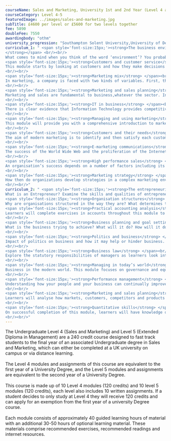 ```yaml
---
courseName: Sales and Marketing, University 1st and 2nd Year (Level 4 and 5)
courseCategory: Level 4-5
featuredImage: ../images/sales-and-marketing.jpg
subTitle: £4600 per level or £5600 for two levels together
fee: 5890
doubleFee: 7550
awardingbody: "othm"
university_progression: "Southampton Solent University,University of Derby,University of Lincoln,University of Central Lancashire (UCLan)"
curriculum_1: " <span style='font-size:15px;'><strong>The business environment
</strong></span> <br/><br/>
What comes to mind when you think of the word ‘environment’? You probably think of surroundings, and the conditions and influences of the surroundings. Similarly, the business environment refers to an organization’s surroundings – its external surroundings, as well as its internal surroundings.<br/><br/>
<span style='font-size:15px;'><strong>Customers and customer service</strong> </span> <br/><br/>
This module starts by looking at customers and how they make decisions about their purchases.What factors do they think about when buying a chocolate bar,vegetables, a book, a refrigerator or a house? How do businesses decide which company to use when buying a new computer system?Before you can start to market to people you must have some clear ideas about how they think, and understand the attributes and benefits that they are looking for.
<br/><br/>
<span style='font-size:15px;'><strong>Marketing mix</strong> </span><br/><br/>
In marketing, a company is faced with two kinds of variables. First, there are the variables associated with the external environment; the environment surrounding the organization, made up of the macro-environment (the broad environment consisting of political, economic, socio-cultural,technological dimensions) and the micro-environment (the competitive structure of the industry in which the company operates). A company has no direct control of these external variables. The second set of variables contains operational variables; factors over which a company has full control.
<br/><br/>
<span style='font-size:15px;'><strong>Marketing and sales planning</strong> </span><br/><br/>
Marketing and sales are fundamental to business,whatever the sector. In the private sector, it is accepted that marketing and sales planning is essential to achieve profitability and market success.In the public sector and in the charitable sector, the focus is not on profit making but on customer(or more broadly, stakeholder) satisfaction. Marketing is increasingly playing a key role in the non-profit sector to build awareness of issues and promote causes, taking the perspective of not just customers (recipients) but also donors.
<br/><br/>
<span style='font-size:15px;'><strong>IT in business</strong> </span><br/><br/>
There is clear evidence that Information Technology provides competitive advantage, whatever the business sphere an organisation operates it. To gain advantage, managers must know how IT can be used in internal and external processes to deliver better value to the end customer.
<br/><br/>
<span style='font-size:15px;'><strong>Managing and using marketing</strong> </span><br/><br/>
This module will provide you with a comprehensive introduction to marketing. It is intended to be relevant to the management and operation of organisations in many different areas of the economy,including those which do not operate for profit.
<br/><br/>
<span style='font-size:15px;'><strong>Customers and their needs</strong> </span><br/><br/>
The aim of modern marketing is to identify and then satisfy each customer’s needs and wants. This is often done by building relationships with customers and using these relationships to create a two-way communication between the two parties. The customer communicates his or her preferences,and the business communicates information about products that will satisfy the customer’s needs and wishes.
<br/><br/>
<span style='font-size:15px;'><strong>E-marketing communications</strong> </span><br/><br/>
The success of the World Wide Web and the proliferation of the Internet and associated technologies have revolutionised the way organisations conduct their business. The most apparent change has been the support provided through technology to a number of traditional operations,such as sales, communications, customer services and marketing.
<br/><br/>
<span style='font-size:15px;'><strong>High performance sales</strong> </span><br/><br/>
An organisation’s success depends on a number of factors including its operations, its marketing strategy, its human resource management and its sales. One of the most common criteria used for assessing the organisation’s success is sales growth. This is an indication that the organisation manages to maintain its existing customers but also attract interest followed by sales from new markets.
<br/><br/>
<span style='font-size:15px;'><strong>Marketing strategy</strong> </span><br/><br/>
How then do organizations develop strategies in a complex marketing environment? How do they assess opportunities and threats? Which markets and segments do they target and why? Which market positions play to an organization’s strengths? What product portfolio should be maintained for long-term value? These are some of the questions we shall address.
<br/><br/>"
curriculum_2: " <span style='font-size:15px;'><strong>The entrepreneurial manager</strong></span> <br/><br/>
What is an Entrepreneur? Examine the skills and qualities of entrepreneurship.<br/><br/>
<span style='font-size:15px;'><strong>Organisation structures</strong> </span> <br/><br/>
Why are organisations structured in the way they are? What determines the optimum structure and how does it differ between organisations? In this module, learners will look at the numerous models and theories that make up organisational structure.<br/><br/>
<span style='font-size:15px;'><strong>Practical accounting analysis</strong> </span><br/><br/>
Learners will complete exercises in accounts throughout this module to understand what they are telling us and the actions that analysis can precipitate.
<br/><br/>
<span style='font-size:15px;'><strong>Business planning and goal setting</strong> </span><br/><br/>
What is the business trying to achieve? What will it do? How will it do it? This module focuses on the creation of clear goals and clear plans to achieve a clear objective.
<br/><br/>
<span style='font-size:15px;'><strong>Politics and business</strong> </span><br/><br/>
Impact of politics on business and how it may help or hinder business. This module will educate learners on economic impact, exports and government support.
<br/><br/>
<span style='font-size:15px;'><strong>Business law</strong> </span><br/><br/>
Explore the statutory responsibilities of managers as learners look into the legalities of business and business executives.
<br/><br/>
<span style='font-size:15px;'><strong>Managing in today’s world</strong> </span><br/><br/>
Business in the modern world. This module focuses on governance and equality as a means to do right in business.
<br/><br/>
<span style='font-size:15px;'><strong>Performance management</strong> </span><br/><br/>
Understanding how your people and your business can continually improve together, learners will review reward structures, CPD, training and development to ensure high performance in business.
<br/><br/>
<span style='font-size:15px;'><strong>Marketing and sales planning</strong> </span><br/><br/>
Learners will analyse how markets, customers, competitors and products can come together in a cohesive plan.
<br/><br/>
<span style='font-size:15px;'><strong>Quantitative skills</strong> </span><br/><br/>
On successful completion of this module, learners will have knowledge of numeric exercises and will understand their use within the context of the business.
<br/><br/>"
---
```


The Undergraduate Level 4 (Sales and Marketing) and Level 5 (Extended Diploma in Management) are a 240 credit course designed to fast track students to the final year of an associated Undergraduate degree in Sales and Marketing, which can either be completed at a UK university on campus or via distance learning.
<br/><br/>
The Level 4 modules and assignments of this course are equivalent to the first year of a University Degree, and the Level 5 modules and assignments are equivalent to the second year of a University Degree.
<br/><br/>
This course is made up of 10 Level 4 modules (120 credits) and 10 level 5 modules (120 credits), each level also includes 10 written assignments. If a student decides to only study at Level 4 they will receive 120 credits and can apply for an exemption from the first year of a university Degree course.
<br/><br/>
Each module consists of approximately 40 guided learning hours of material with an additional 30-50 hours of optional learning material. These materials comprise recommended exercises, recommended readings and internet resources.
